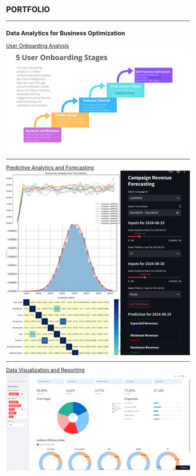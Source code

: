 ## PORTFOLIO

---

### Data Analytics for Business Optimization 

[User Onboarding Analysis](https://github.com/Yass01b/User_Onboarding_Analysis/blob/main/User_onboarding_analysis%20(1).ipynb)
<img src="images/project1.png?raw=true"/>

---
[Predictive Analytics and Forecasting](https://github.com/Yass01b/AdRevenueForecast)
<img src="images/project2.png?raw=true"/>

---
[Data Visualization and Reporting](https://github.com/Yass01b/AdsDashboard)
<img src="images/project3.png?raw=true"/>





